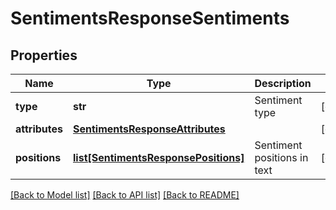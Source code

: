# SentimentsResponseSentiments

## Properties
Name | Type | Description | Notes
------------ | ------------- | ------------- | -------------
**type** | **str** | Sentiment type | [optional] 
**attributes** | [**SentimentsResponseAttributes**](SentimentsResponseAttributes.md) |  | [optional] 
**positions** | [**list[SentimentsResponsePositions]**](SentimentsResponsePositions.md) | Sentiment positions in text | [optional] 

[[Back to Model list]](../README.md#documentation-for-models) [[Back to API list]](../README.md#documentation-for-api-endpoints) [[Back to README]](../README.md)


